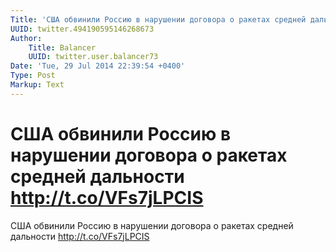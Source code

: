 ```yaml
---
Title: 'США обвинили Россию в нарушении договора о ракетах средней дальности http://t.co/VFs7jLPCIS'
UUID: twitter.494190595146268673
Author:
    Title: Balancer
    UUID: twitter.user.balancer73
Date: 'Tue, 29 Jul 2014 22:39:54 +0400'
Type: Post
Markup: Text
---
```


# США обвинили Россию в нарушении договора о ракетах средней дальности http://t.co/VFs7jLPCIS

США обвинили Россию в нарушении договора о ракетах средней
дальности http://t.co/VFs7jLPCIS